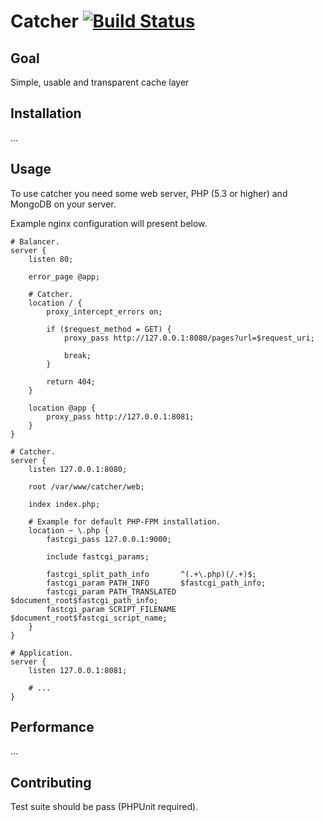 # Catcher [![Build Status](https://secure.travis-ci.org/alexeyshockov/catcher.png)](http://travis-ci.org/alexeyshockov/catcher)

## Goal

Simple, usable and transparent cache layer

## Installation

...

## Usage

To use catcher you need some web server, PHP (5.3 or higher) and MongoDB on your server.

Example nginx configuration will present below.

``` nginx
# Balancer.
server {
    listen 80;

    error_page @app;

    # Catcher.
    location / {
        proxy_intercept_errors on;

        if ($request_method = GET) {
            proxy_pass http://127.0.0.1:8080/pages?url=$request_uri;

            break;
        }

        return 404;
    }

    location @app {
        proxy_pass http://127.0.0.1:8081;
    }
}

# Catcher.
server {
    listen 127.0.0.1:8080;

    root /var/www/catcher/web;

    index index.php;

    # Example for default PHP-FPM installation.
    location ~ \.php {
        fastcgi_pass 127.0.0.1:9000;

        include fastcgi_params;

        fastcgi_split_path_info       ^(.+\.php)(/.+)$;
        fastcgi_param PATH_INFO       $fastcgi_path_info;
        fastcgi_param PATH_TRANSLATED $document_root$fastcgi_path_info;
        fastcgi_param SCRIPT_FILENAME $document_root$fastcgi_script_name;
    }
}

# Application.
server {
    listen 127.0.0.1:8081;

    # ...
}
```

## Performance

...

## Contributing

Test suite should be pass (PHPUnit required).
